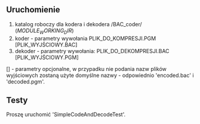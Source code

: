 ## Uruchomienie ##

1. katalog roboczy dla kodera i dekodera /BAC_coder/ ($MODULE_WORKING_DIR$)
2. koder - parametry wywołania PLIK_DO_KOMPRESJI.PGM [PLIK_WYJŚCIOWY.BAC]
3. dekoder - parametry wywołania: PLIK_DO_DEKOMPRESJI.BAC [PLIK_WYJŚCIOWY.PGM]

[] - parametry opcjonalne, w przypadku nie podania nazw plików wyjściowych zostaną użyte domyślne nazwy - odpowiednio 'encoded.bac' i 'decoded.pgm'.

## Testy ##

Proszę uruchomić 'SimpleCodeAndDecodeTest'.